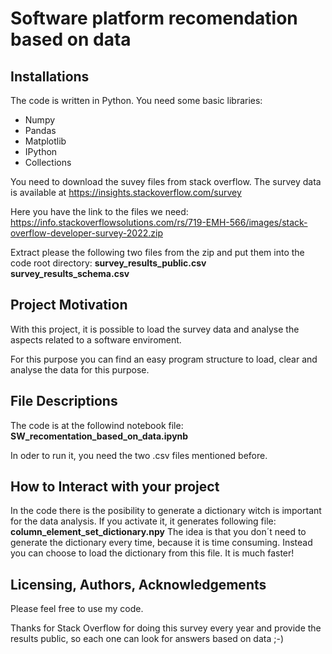 # Software platform recomendation based on data

## Installations

The code is written in Python.
You need some basic libraries:
- Numpy
- Pandas
- Matplotlib
- IPython
- Collections

You need to download the suvey files from stack overflow.
The survey data is available at https://insights.stackoverflow.com/survey

Here you have the link to the files we need:
https://info.stackoverflowsolutions.com/rs/719-EMH-566/images/stack-overflow-developer-survey-2022.zip

Extract please the following two files from the zip and put them into the code root directory:
**survey_results_public.csv**
**survey_results_schema.csv**

## Project Motivation

With this project, it is possible to load the survey data and analyse the aspects related to a software enviroment.

For this purpose you can find an easy program structure to load, clear and analyse the data for this purpose.

## File Descriptions

The code is at the followind notebook file:
**SW_recomentation_based_on_data.ipynb**

In oder to run it, you need the two .csv files mentioned before.

## How to Interact with your project

In the code there is the posibility to generate a dictionary witch is important for the data analysis. If you activate it, it generates following file:
**column_element_set_dictionary.npy**
The idea is that you don´t need to generate the dictionary every time, because it is time consuming. Instead you can choose to load the dictionary from this file. It is much faster!


## Licensing, Authors, Acknowledgements

Please feel free to use my code.

Thanks for Stack Overflow for doing this survey every year and provide the results public, so each one can look for answers based on data ;-)



